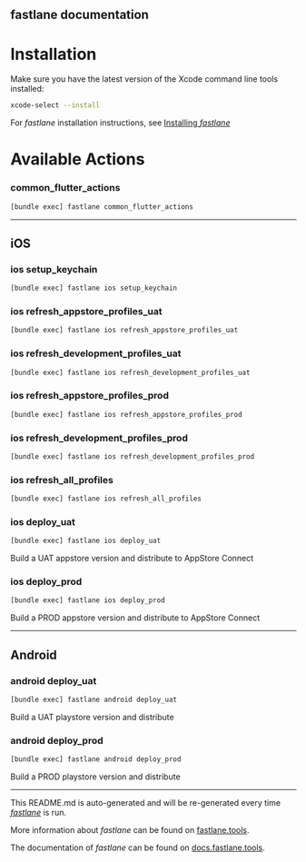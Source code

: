 fastlane documentation
----

# Installation

Make sure you have the latest version of the Xcode command line tools installed:

```sh
xcode-select --install
```

For _fastlane_ installation instructions, see [Installing _fastlane_](https://docs.fastlane.tools/#installing-fastlane)

# Available Actions

### common_flutter_actions

```sh
[bundle exec] fastlane common_flutter_actions
```



----


## iOS

### ios setup_keychain

```sh
[bundle exec] fastlane ios setup_keychain
```



### ios refresh_appstore_profiles_uat

```sh
[bundle exec] fastlane ios refresh_appstore_profiles_uat
```



### ios refresh_development_profiles_uat

```sh
[bundle exec] fastlane ios refresh_development_profiles_uat
```



### ios refresh_appstore_profiles_prod

```sh
[bundle exec] fastlane ios refresh_appstore_profiles_prod
```



### ios refresh_development_profiles_prod

```sh
[bundle exec] fastlane ios refresh_development_profiles_prod
```



### ios refresh_all_profiles

```sh
[bundle exec] fastlane ios refresh_all_profiles
```



### ios deploy_uat

```sh
[bundle exec] fastlane ios deploy_uat
```

Build a UAT appstore version and distribute to AppStore Connect

### ios deploy_prod

```sh
[bundle exec] fastlane ios deploy_prod
```

Build a PROD appstore version and distribute to AppStore Connect

----


## Android

### android deploy_uat

```sh
[bundle exec] fastlane android deploy_uat
```

Build a UAT playstore version and distribute

### android deploy_prod

```sh
[bundle exec] fastlane android deploy_prod
```

Build a PROD playstore version and distribute

----

This README.md is auto-generated and will be re-generated every time [_fastlane_](https://fastlane.tools) is run.

More information about _fastlane_ can be found on [fastlane.tools](https://fastlane.tools).

The documentation of _fastlane_ can be found on [docs.fastlane.tools](https://docs.fastlane.tools).
